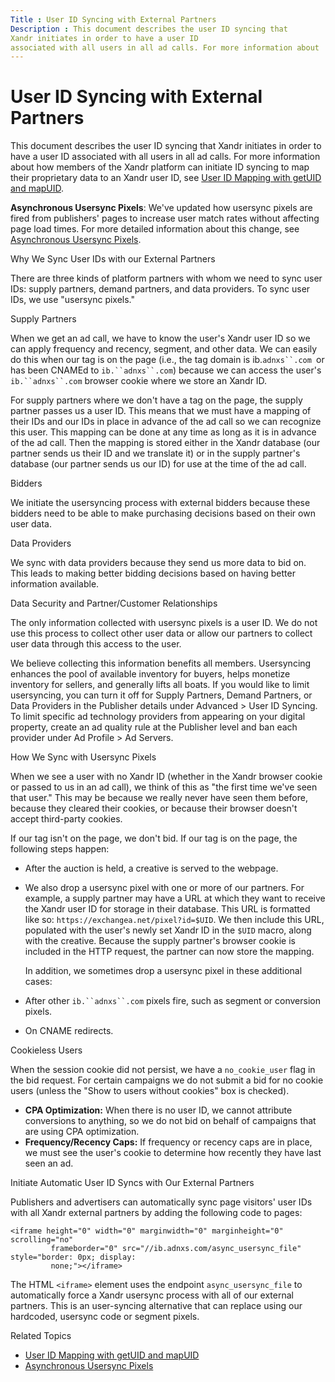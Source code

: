 ```yaml
---
Title : User ID Syncing with External Partners
Description : This document describes the user ID syncing that
Xandr initiates in order to have a user ID
associated with all users in all ad calls. For more information about
---
```



# User ID Syncing with External Partners



This document describes the user ID syncing that
Xandr initiates in order to have a user ID
associated with all users in all ad calls. For more information about
how members of the Xandr platform can initiate
ID syncing to map their proprietary data to an
Xandr user ID, see
<a href="user-id-mapping-with-getuid-and-mapuid.html" class="xref">User
ID Mapping with getUID and mapUID</a>.

**Asynchronous Usersync Pixels**: We've updated how usersync pixels are
fired from publishers' pages to increase user match rates without
affecting page load times. For more detailed information about this
change, see
<a href="asynchronous-usersync-pixels.html" class="xref">Asynchronous
Usersync Pixels</a>.

Why We Sync User IDs with our External Partners

There are three kinds of platform partners with whom we need to sync
user IDs: supply partners, demand partners, and data providers. To sync
user IDs, we use "usersync pixels."

Supply Partners

When we get an ad call, we have to know the user's
Xandr user ID so we can apply frequency and
recency, segment, and other data. We can easily do this when our tag is
on the page (i.e., the tag domain is
ib.`adnxs``.com `or has been CNAMEd to
`ib.``adnxs``.com`) because we can access the
user's `ib.``adnxs``.com` browser cookie where
we store an Xandr ID.

For supply partners where we don't have a tag on the page, the supply
partner passes us a user ID. This means that we must have a mapping of
their IDs and our IDs in place in advance of the ad call so we can
recognize this user. This mapping can be done at any time as long as it
is in advance of the ad call. Then the mapping is stored either in the
Xandr database (our partner sends us their ID
and we translate it) or in the supply partner's database (our partner
sends us our ID) for use at the time of the ad call.

Bidders

We initiate the usersyncing process with external bidders because these
bidders need to be able to make purchasing decisions based on their own
user data.

Data Providers

We sync with data providers because they send us more data to bid on.
This leads to making better bidding decisions based on having better
information available.

Data Security and Partner/Customer Relationships

The only information collected with usersync pixels is a user ID. We do
not use this process to collect other user data or allow our partners to
collect user data through this access to the user.

We believe collecting this information benefits all members. Usersyncing
enhances the pool of available inventory for buyers, helps monetize
inventory for sellers, and generally lifts all boats. If you would like
to limit usersyncing, you can turn it off for Supply Partners, Demand
Partners, or Data Providers in the Publisher details under
Advanced 
\>  User ID Syncing. To limit
specific ad technology providers from appearing on your digital
property, create an ad quality rule at the Publisher level and ban each
provider under
Ad Profile
 \>  Ad Servers.

How We Sync with Usersync Pixels

When we see a user with no Xandr ID (whether in
the Xandr browser cookie or passed to us in an
ad call), we think of this as "the first time we've seen that user."
This may be because we really never have seen them before, because they
cleared their cookies, or because their browser doesn't accept
third-party cookies.

If our tag isn't on the page, we don't bid. If our tag is on the page,
the following steps happen:

- After the auction is held, a creative is served to the webpage.

- We also drop a usersync pixel with one or more of our partners. For
  example, a supply partner may have a URL at which they want to receive
  the Xandr user ID for storage in their
  database. This URL is formatted like so:
  `https://exchangea.net/pixel?id=$UID`. We then include this URL,
  populated with the user's newly set Xandr ID
  in the `$UID` macro, along with the creative. Because the supply
  partner's browser cookie is included in the HTTP request, the partner
  can now store the mapping.

  In addition, we sometimes drop a usersync pixel in these additional
  cases:

- After other `ib.``adnxs``.com` pixels fire,
  such as segment or conversion pixels.

- On CNAME redirects.

Cookieless Users

When the session cookie did not persist, we have a `no_cookie_user` flag
in the bid request. For certain campaigns we do not submit a bid for no
cookie users (unless the "Show to users without cookies" box is
checked).

- **CPA Optimization:** When there is no user ID, we cannot attribute
  conversions to anything, so we do not bid on behalf of campaigns that
  are using CPA optimization.
- **Frequency/Recency Caps:** If frequency or recency caps are in place,
  we must see the user's cookie to determine how recently they have last
  seen an ad.

Initiate Automatic User ID Syncs with Our External Partners

Publishers and advertisers can automatically sync page visitors' user
IDs with all Xandr external partners by adding
the following code to pages:

``` pre
<iframe height="0" width="0" marginwidth="0" marginheight="0" scrolling="no"
         frameborder="0" src="//ib.adnxs.com/async_usersync_file" style="border: 0px; display:
         none;"></iframe>
```

The HTML `<iframe>` element uses the endpoint `async_usersync_file` to
automatically force a Xandr usersync process
with all of our external partners. This is an user-syncing alternative
that can replace using our hardcoded, usersync code or segment pixels.

Related Topics

- <a href="user-id-mapping-with-getuid-and-mapuid.html" class="xref">User
  ID Mapping with getUID and mapUID</a>
- <a href="asynchronous-usersync-pixels.html" class="xref">Asynchronous
  Usersync Pixels</a>




